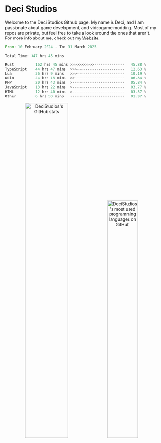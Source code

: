 # Deci Studios
Welcome to the Deci Studios Github page. My name is Deci, and I am passionate about game development, and videogame modding. Most of my repos are private, but feel free to take a look around the ones that aren't.
For more info about me, check out my <a href="https://decidev.co.uk" target="_blank">Website</a>.
<!--START_SECTION:waka-->

```rust
From: 10 February 2024 - To: 31 March 2025

Total Time: 347 hrs 45 mins

Rust          162 hrs 45 mins >>>>>>>>>>>--------------   45.88 %
TypeScript    44 hrs 47 mins  >>>----------------------   12.63 %
Lua           36 hrs 9 mins   >>>----------------------   10.19 %
Odin          24 hrs 15 mins  >>-----------------------   06.84 %
PHP           20 hrs 43 mins  >------------------------   05.84 %
JavaScript    13 hrs 22 mins  >------------------------   03.77 %
HTML          12 hrs 40 mins  >------------------------   03.57 %
Other         6 hrs 58 mins   -------------------------   01.97 %
```

<!--END_SECTION:waka-->
<p align="center">
  <a href="https://github.com/anuraghazra/github-readme-stats" target="_blank"><img src="https://github-readme-stats.vercel.app/api?username=decistudios&show_icons=true&count_private=true&theme=omni&hide_border=true" alt="DeciStudios's GitHub stats" width="53.1%" /></a>
  <a href="https://github.com/anuraghazra/github-readme-stats" target="_blank"><img width="44.7%" src="https://github-readme-stats.vercel.app/api/top-langs/?username=decistudios&theme=omni&layout=compact&hide_border=true&langs_count=6" alt="DeciStudios's most used programming languages on GitHub" /></a>
</p>


